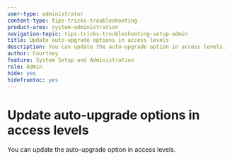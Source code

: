 ```yaml
---
user-type: administrator
content-type: tips-tricks-troubleshooting
product-area: system-administration
navigation-topic: tips-tricks-troubleshooting-setup-admin
title: Update auto-upgrade options in access levels
description: You can update the auto-upgrade option in access levels. 
author: Courtney
feature: System Setup and Administration
role: Admin
hide: yes
hidefromtoc: yes
---
```


# Update auto-upgrade options in access levels

You can update the auto-upgrade option in access levels. 
